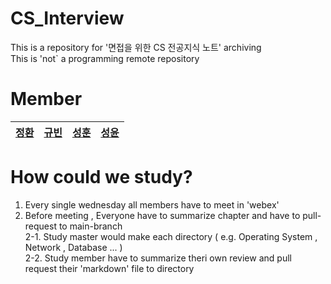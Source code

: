 # CS_Interview

This is a repository for '면접을 위한 CS 전공지식 노트' archiving  
This is 'not` a programming remote repository 

# Member

| [정환](https://github.com/limjung99) | [규빈](https://github.com/Lee9Bin)  | [성훈](https://github.com/seongddiyong) | [성윤](https://github.com/seongY0-0n) | 
| :-----: | :-----: | :-----: | :-----: | 
# How could we study?

1. Every single wednesday all members have to meet in 'webex'  
2. Before meeting , Everyone have to summarize chapter and have to pull-request to main-branch  
2-1. Study master would make each directory ( e.g. Operating System , Network , Database ... )  
2-2. Study member have to summarize theri own review and pull request their 'markdown' file to directory  
